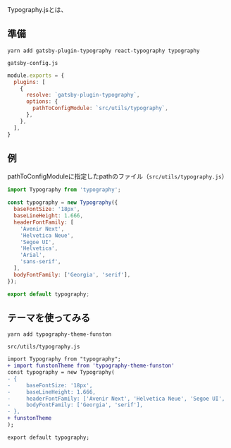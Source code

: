 Typography.jsとは、

## 準備
```shell
yarn add gatsby-plugin-typography react-typography typography
```

`gatsby-config.js`
```js
module.exports = {
  plugins: [
    {
      resolve: `gatsby-plugin-typography`,
      options: {
        pathToConfigModule: `src/utils/typography`,
      },
    },
  ],
}
```

## 例
pathToConfigModuleに指定したpathのファイル（`src/utils/typography.js`）
```js
import Typography from 'typography';

const typography = new Typography({
  baseFontSize: '18px',
  baseLineHeight: 1.666,
  headerFontFamily: [
    'Avenir Next',
    'Helvetica Neue',
    'Segoe UI',
    'Helvetica',
    'Arial',
    'sans-serif',
  ],
  bodyFontFamily: ['Georgia', 'serif'],
});

export default typography;
```

## テーマを使ってみる
```shell
yarn add typography-theme-funston
```

`src/utils/typography.js`
```diff
import Typography from "typography";
+ import funstonTheme from 'typography-theme-funston'
const typography = new Typography(
- {
-     baseFontSize: '18px',
-     baseLineHeight: 1.666,
-     headerFontFamily: ['Avenir Next', 'Helvetica Neue', 'Segoe UI', 'Helvetica', 'Arial', 'sans-serif'],
-     bodyFontFamily: ['Georgia', 'serif'],
- },
+ funstonTheme
);

export default typography;
```
